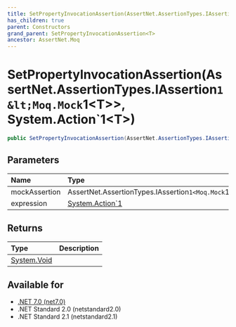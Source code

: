 ```yaml
---
title: SetPropertyInvocationAssertion(AssertNet.AssertionTypes.IAssertion`1<Moq.Mock`1<T>>, System.Action`1<T>)
has_children: true
parent: Constructors
grand_parent: SetPropertyInvocationAssertion<T>
ancestor: AssertNet.Moq
---
```

# SetPropertyInvocationAssertion(AssertNet.AssertionTypes.IAssertion`1&lt;Moq.Mock`1&lt;T&gt;&gt;, System.Action`1&lt;T&gt;)

```csharp
public SetPropertyInvocationAssertion(AssertNet.AssertionTypes.IAssertion`1<Moq.Mock`1<T>> mockAssertion, System.Action`1<T> expression);
```

## Parameters
| Name          | Type                                                                                  | Description |
|:--------------|:--------------------------------------------------------------------------------------|:------------|
| mockAssertion | AssertNet.AssertionTypes.IAssertion`1<Moq.Mock`1<T>>                                  |             |
| expression    | [System.Action`1<T>](https://learn.microsoft.com/en-us/dotnet/api/system.action-1<t>) |             |


## Returns
| Type                                                                    | Description |
|:------------------------------------------------------------------------|:------------|
| [System.Void](https://learn.microsoft.com/en-us/dotnet/api/system.void) |             |

## Available for
- [.NET 7.0 (net7.0)](https://versionsof.net/core/7.0/)
- .NET Standard 2.0 (netstandard2.0)
- .NET Standard 2.1 (netstandard2.1)
